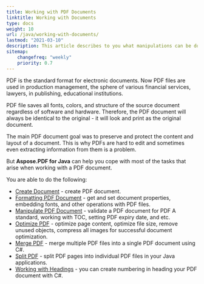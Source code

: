 ```yaml
---
title: Working with PDF Documents 
linktitle: Working with Documents
type: docs
weight: 10
url: /java/working-with-documents/
lastmod: "2021-03-10"
description: This article describes to you what manipulations can be done with the document with Aspose.PDF for Java.
sitemap:
    changefreq: "weekly"
    priority: 0.7
---
```


PDF is the standard format for electronic documents. Now PDF files are used in production management, the sphere of various financial services, lawyers, in publishing, educational institutions.

PDF file saves all fonts, colors, and structure of the source document regardless of software and hardware. Therefore, the PDF document will always be identical to the original - it will look and print as the original document.

The main PDF document goal was to preserve and protect the content and layout of a document. This is why PDFs are hard to edit and sometimes even extracting information from them is a problem.

But **Aspose.PDF for Java** can help you cope with most of the tasks that arise when working with a PDF document.

You are able to do the following:

- [Create Document](/pdf/java/create-pdf-document/) - create PDF document.
- [Formatting PDF Document](/pdf/java/formatting-pdf-document/) - get and set document properties, embedding fonts, and other operations with PDF files.  
- [Manipulate PDF Document](/pdf/java/manipulate-pdf-document/) - validate a PDF document for PDF A standard, working with TOC, setting PDF expiry date, and etc.
- [Optimize PDF](/pdf/java/optimize-pdf/) - optimize page content, optimize file size, remove unused objects, compress all images for successful document optimization.
- [Merge PDF](/pdf/java/merge-pdf-documents/) - merge multiple PDF files into a single PDF document using C#.
- [Split PDF](/pdf/java/split-document/) - split PDF pages into individual PDF files in your Java applications.
- [Working with Headings](/pdf/java/working-with-headings/) - you can create numbering in heading your PDF document with C#.
